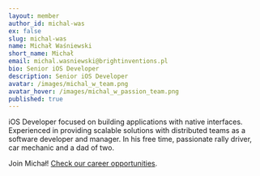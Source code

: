 ```yaml
---
layout: member
author_id: michal-was
ex: false
slug: michal-was
name: Michał Waśniewski
short_name: Michał
email: michal.wasniewski@brightinventions.pl
bio: Senior iOS Developer
description: Senior iOS Developer
avatar: /images/michal_w_team.png
avatar_hover: /images/michal_w_passion_team.png
published: true
---
```

iOS Developer focused on building applications with native interfaces. Experienced in providing scalable solutions with distributed teams as a software developer and manager. In his free time, passionate rally driver, car mechanic and a dad of two.

Join Michał! [Check our career opportunities](/career).